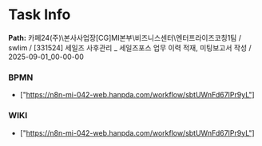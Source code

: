 # Task Info

**Path:** 카페24(주)\본사사업장\[CG]MI본부\비즈니스센터\엔터프라이즈코칭1팀 / swlim / [331524] 세일즈 사후관리 _ 세일즈포스 업무 이력 적재, 미팅보고서 작성 / 2025-09-01_00-00-00

### BPMN
- ["https://n8n-mi-042-web.hanpda.com/workflow/sbtUWnFd67IPr9yL"]

### WIKI
- ["https://n8n-mi-042-web.hanpda.com/workflow/sbtUWnFd67IPr9yL"]

